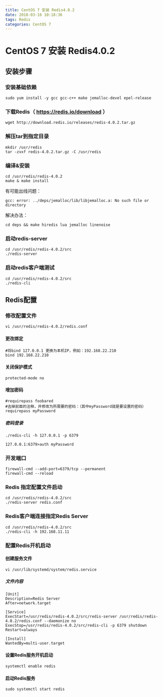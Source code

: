 ```yaml
---
title: CentOS 7 安装 Redis4.0.2
date: 2018-03-16 10:18:36
tags: Redis
categories: CentOS 7
---
```


# CentOS 7 安装 Redis4.0.2
## 安装步骤

### 安装基础依赖
```
sudo yum install -y gcc gcc-c++ make jemalloc-devel epel-release
```
### 下载Redis（ https://redis.io/download ）
```
wget http://download.redis.io/releases/redis-4.0.2.tar.gz
```
### 解压tar到指定目录
```
mkdir /usr/redis
tar -zvxf redis-4.0.2.tar.gz -C /usr/redis
```
### 编译&安装
```
cd /usr/redis/redis-4.0.2
make & make install
```
<!--more-->

有可能出线问题：  

```
gcc: error: ../deps/jemalloc/lib/libjemalloc.a: No such file or directory
```
解决办法：

```
cd deps && make hiredis lua jemalloc linenoise
```

### 启动redis-server
```
cd /usr/redis/redis-4.0.2/src
./redis-server
```
### 启动redis客户端测试
```
cd /usr/redis/redis-4.0.2/src
./redis-cli
```

## Redis配置

### 修改配置文件
```
vi /usr/redis/redis-4.0.2/redis.conf
```
#### 更改绑定
```
#将bind 127.0.0.1 更换为本机IP，例如：192.168.22.210
bind 192.168.22.210
```
#### 关闭保护模式
```
protected-mode no
```
#### 增加密码
```
#requirepass foobared
#去掉前面的注释，并修改为所需要的密码：（其中myPassword就是要设置的密码）
requirepass myPassword
```
##### 密码登录
```
./redis-cli -h 127.0.0.1 -p 6379

127.0.0.1:6379>auth myPassword
```
### 开发端口
```
firewall-cmd --add-port=6379/tcp --permanent
firewall-cmd --reload
```
### Redis 指定配置文件启动
```
cd /usr/redis/redis-4.0.2/src
./redis-server redis.conf
```
### Redis客户端连接指定Redis Server
```
cd /usr/redis/redis-4.0.2/src
./redis-cli -h 192.168.11.11
```
### 配置Redis开机启动
#### 创建服务文件
```
vi /usr/lib/systemd/system/redis.service
```
##### 文件内容
```
[Unit]
Description=Redis Server
After=network.target

[Service]
ExecStart=/usr/redis/redis-4.0.2/src/redis-server /usr/redis/redis-4.0.2/redis.conf --daemonize no
ExecStop=/usr/redis/redis-4.0.2/src/redis-cli -p 6379 shutdown
Restart=always

[Install]
WantedBy=multi-user.target
```

#### 设置Redis服务开机启动
```
systemctl enable redis
```

#### 启动Redis服务
```
sudo systemctl start redis
```

